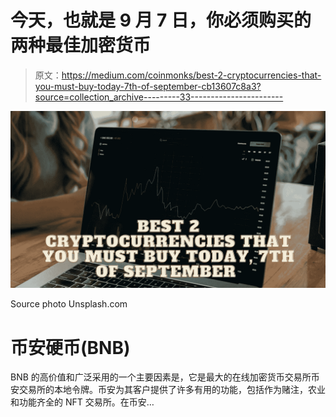 # 今天，也就是 9 月 7 日，你必须购买的两种最佳加密货币

> 原文：<https://medium.com/coinmonks/best-2-cryptocurrencies-that-you-must-buy-today-7th-of-september-cb13607c8a3?source=collection_archive---------33----------------------->

![](img/06d73ce168d78c23d3587175783b4b7a.png)

Source photo Unsplash.com

# 币安硬币(BNB)

BNB 的高价值和广泛采用的一个主要因素是，它是最大的在线加密货币交易所币安交易所的本地令牌。币安为其客户提供了许多有用的功能，包括作为赌注，农业和功能齐全的 NFT 交易所。在币安…